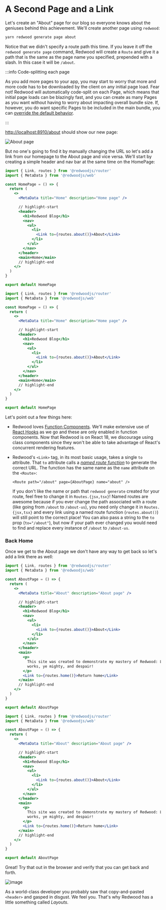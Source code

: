 # A Second Page and a Link

Let's create an "About" page for our blog so everyone knows about the geniuses behind this achievement. We'll create another page using `redwood`:

```bash
yarn redwood generate page about
```

Notice that we didn't specify a route path this time. If you leave it off the `redwood generate page` command, Redwood will create a `Route` and give it a path that is the same as the page name you specified, prepended with a slash. In this case it will be `/about`.

:::info Code-splitting each page

As you add more pages to your app, you may start to worry that more and more code has to be downloaded by the client on any initial page load. Fear not! Redwood will automatically code-split on each Page, which means that initial page loads can be blazingly fast, and you can create as many Pages as you want without having to worry about impacting overall bundle size. If, however, you do want specific Pages to be included in the main bundle, you can [override the default behavior](../../router.md#not-code-splitting).

:::

[http://localhost:8910/about](http://localhost:8910/about) should show our new page:

![About page](https://user-images.githubusercontent.com/300/145647906-56b02a6c-b92c-40c6-9d37-860584ffaa6b.png)

But no one's going to find it by manually changing the URL so let's add a link from our homepage to the About page and vice versa. We'll start by creating a simple header and nav bar at the same time on the HomePage:

<Tabs groupId="js-ts">
<TabItem value="js" label="JavaScript">

```jsx title="web/src/pages/HomePage/HomePage.jsx"
import { Link, routes } from '@redwoodjs/router'
import { MetaData } from '@redwoodjs/web'

const HomePage = () => {
  return (
    <>
      <MetaData title="Home" description="Home page" />

      // highlight-start
      <header>
        <h1>Redwood Blog</h1>
        <nav>
          <ul>
            <li>
              <Link to={routes.about()}>About</Link>
            </li>
          </ul>
        </nav>
      </header>
      <main>Home</main>
      // highlight-end
    </>
  )
}

export default HomePage
```

</TabItem>
<TabItem value="ts" label="TypeScript">

```jsx title="web/src/pages/HomePage/HomePage.tsx"
import { Link, routes } from '@redwoodjs/router'
import { MetaData } from '@redwoodjs/web'

const HomePage = () => {
  return (
    <>
      <MetaData title="Home" description="Home page" />

      // highlight-start
      <header>
        <h1>Redwood Blog</h1>
        <nav>
          <ul>
            <li>
              <Link to={routes.about()}>About</Link>
            </li>
          </ul>
        </nav>
      </header>
      <main>Home</main>
      // highlight-end
    </>
  )
}

export default HomePage
```

</TabItem>
</Tabs>

Let's point out a few things here:

- Redwood loves [Function Components](https://www.robinwieruch.de/react-function-component). We'll make extensive use of [React Hooks](https://react.dev/reference/react) as we go and these are only enabled in function components. Now that Redwood is on React 18, we discourage using class components since they won't be able to take advantage of React's concurrent rendering features.
- Redwood's `<Link>` tag, in its most basic usage, takes a single `to` attribute. That `to` attribute calls a [_named route function_](../../router.md#link-and-named-route-functions) to generate the correct URL. The function has the same name as the `name` attribute on the `<Route>`:

  `<Route path="/about" page={AboutPage} name="about" />`

  If you don't like the name or path that `redwood generate` created for your route, feel free to change it in `Routes.{jsx,tsx}`! Named routes are awesome because if you ever change the path associated with a route (like going from `/about` to `/about-us`), you need only change it in `Routes.{jsx,tsx}` and every link using a named route function (`routes.about()`) will still point to the correct place! You can also pass a string to the `to` prop (`to="/about"`), but now if your path ever changed you would need to find and replace every instance of `/about` to `/about-us`.

### Back Home

Once we get to the About page we don't have any way to get back so let's add a link there as well:

<Tabs groupId="js-ts">
<TabItem value="js" label="JavaScript">

```jsx title="web/src/pages/AboutPage/AboutPage.jsx"
import { Link, routes } from '@redwoodjs/router'
import { MetaData } from '@redwoodjs/web'

const AboutPage = () => {
  return (
    <>
      <MetaData title="About" description="About page" />

      // highlight-start
      <header>
        <h1>Redwood Blog</h1>
        <nav>
          <ul>
            <li>
              <Link to={routes.about()}>About</Link>
            </li>
          </ul>
        </nav>
      </header>
      <main>
        <p>
          This site was created to demonstrate my mastery of Redwood: Look on my
          works, ye mighty, and despair!
        </p>
        <Link to={routes.home()}>Return home</Link>
      </main>
      // highlight-end
    </>
  )
}

export default AboutPage
```

</TabItem>
<TabItem value="ts" label="TypeScript">

```jsx title="web/src/pages/AboutPage/AboutPage.tsx"
import { Link, routes } from '@redwoodjs/router'
import { MetaData } from '@redwoodjs/web'

const AboutPage = () => {
  return (
    <>
      <MetaData title="About" description="About page" />

      // highlight-start
      <header>
        <h1>Redwood Blog</h1>
        <nav>
          <ul>
            <li>
              <Link to={routes.about()}>About</Link>
            </li>
          </ul>
        </nav>
      </header>
      <main>
        <p>
          This site was created to demonstrate my mastery of Redwood: Look on my
          works, ye mighty, and despair!
        </p>
        <Link to={routes.home()}>Return home</Link>
      </main>
      // highlight-end
    </>
  )
}

export default AboutPage
```

</TabItem>
</Tabs>

Great! Try that out in the browser and verify that you can get back and forth.

![image](https://user-images.githubusercontent.com/300/145899850-2906c2e3-4ec1-4f8a-9c95-e43b0f7da73f.png)

As a world-class developer you probably saw that copy-and-pasted `<header>` and gasped in disgust. We feel you. That's why Redwood has a little something called _Layouts_.
